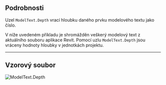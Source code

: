 ## Podrobnosti
Uzel `ModelText.Depth` vrací hloubku daného prvku modelového textu jako číslo.

V níže uvedeném příkladu je shromážděn veškerý modelový text z aktuálního souboru aplikace Revit. Pomocí uzlu `ModelText.Depth` jsou vráceny hodnoty hloubky v jednotkách projektu.
___
## Vzorový soubor

![ModelText.Depth](./Revit.Elements.ModelText.Depth_img.jpg)
